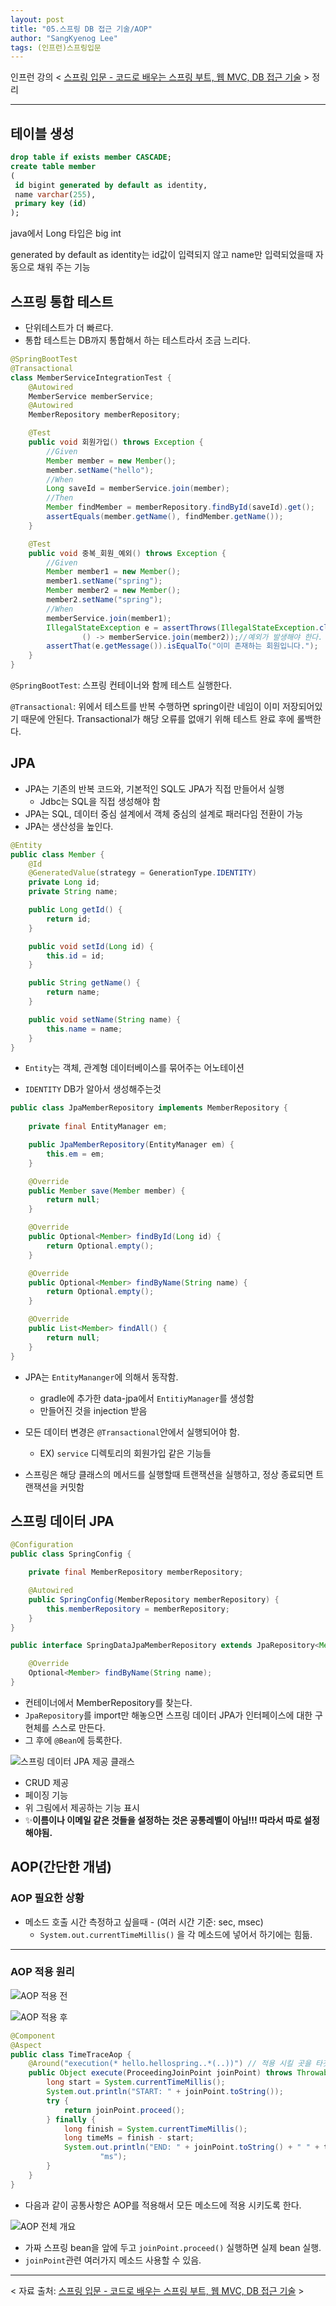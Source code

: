 ```yaml
---
layout: post
title: "05.스프링 DB 접근 기술/AOP"
author: "SangKyenog Lee"
tags: (인프런)스프링입문
---
```


인프런 강의 < [스프링 입문 - 코드로 배우는 스프링 부트, 웹 MVC, DB 접근 기술](https://www.inflearn.com/course/%EC%8A%A4%ED%94%84%EB%A7%81-%EC%9E%85%EB%AC%B8-%EC%8A%A4%ED%94%84%EB%A7%81%EB%B6%80%ED%8A%B8) > 정리

---
## 테이블 생성
```sql
drop table if exists member CASCADE;
create table member
(
 id bigint generated by default as identity,
 name varchar(255),
 primary key (id)
);
```

java에서 Long 타입은 big int

generated by default as identity는 id값이 입력되지 않고 name만 입력되었을때 자동으로 채워 주는 기능

## 스프링 통합 테스트
- 단위테스트가 더 빠르다.
- 통합 테스트는 DB까지 통합해서 하는 테스트라서 조금 느리다.

```java
@SpringBootTest
@Transactional
class MemberServiceIntegrationTest {
    @Autowired
    MemberService memberService;
    @Autowired
    MemberRepository memberRepository;

    @Test
    public void 회원가입() throws Exception {
        //Given
        Member member = new Member();
        member.setName("hello");
        //When
        Long saveId = memberService.join(member);
        //Then
        Member findMember = memberRepository.findById(saveId).get();
        assertEquals(member.getName(), findMember.getName());
    }

    @Test
    public void 중복_회원_예외() throws Exception {
        //Given
        Member member1 = new Member();
        member1.setName("spring");
        Member member2 = new Member();
        member2.setName("spring");
        //When
        memberService.join(member1);
        IllegalStateException e = assertThrows(IllegalStateException.class,
                () -> memberService.join(member2));//예외가 발생해야 한다.
        assertThat(e.getMessage()).isEqualTo("이미 존재하는 회원입니다.");
    }
}
```
`@SpringBootTest`: 스프링 컨테이너와 함께 테스트 실행한다.

`@Transactional`: 위에서 테스트를 반복 수행하면 spring이란 네임이 이미 저장되어있기 때문에 안된다. Transactional가 해당 오류를 없애기 위해 테스트 완료 후에 롤백한다.

## JPA

- JPA는 기존의 반복 코드와, 기본적인 SQL도 JPA가 직접 만들어서 실행
    - Jdbc는 SQL을 직접 생성해야 함
- JPA는 SQL, 데이터 중심 설계에서 객체 중심의 설계로 패러다임 전환이 가능
- JPA는 생산성을 높인다.

```java
@Entity
public class Member {
    @Id
    @GeneratedValue(strategy = GenerationType.IDENTITY)
    private Long id;
    private String name;

    public Long getId() {
        return id;
    }

    public void setId(Long id) {
        this.id = id;
    }

    public String getName() {
        return name;
    }

    public void setName(String name) {
        this.name = name;
    }
}
```
- `Entity`는 객체, 관계형 데이터베이스를 묶어주는 어노테이션

- `IDENTITY` DB가 알아서 생성해주는것

```java
public class JpaMemberRepository implements MemberRepository {
    
    private final EntityManager em;

    public JpaMemberRepository(EntityManager em) {
        this.em = em;
    }

    @Override
    public Member save(Member member) {
        return null;
    }

    @Override
    public Optional<Member> findById(Long id) {
        return Optional.empty();
    }

    @Override
    public Optional<Member> findByName(String name) {
        return Optional.empty();
    }

    @Override
    public List<Member> findAll() {
        return null;
    }
}
```
- JPA는 `EntityMananger`에 의해서 동작함.
    - gradle에 추가한 data-jpa에서 `EntitiyManager`를 생성함
    - 만들어진 것을 injection 받음


- 모든 데이터 변경은 `@Transactional`안에서 실행되어야 함.
    - EX) `service` 디렉토리의 회원가입 같은 기능들
- 스프링은 해당 클래스의 메서드를 실행할때 트랜잭션을 실행하고, 정상 종료되면 트랜잭션을 커밋함


## 스프링 데이터 JPA

```java
@Configuration
public class SpringConfig {

    private final MemberRepository memberRepository;

    @Autowired
    public SpringConfig(MemberRepository memberRepository) {
        this.memberRepository = memberRepository;
    }
}
```


```java
public interface SpringDataJpaMemberRepository extends JpaRepository<Member, Long>, MemberRepository {

    @Override
    Optional<Member> findByName(String name);
}
```

- 컨테이너에서 MemberRepository를 찾는다.
- `JpaRepository`를 import만 해놓으면 스프링 데이터 JPA가 인터페이스에 대한 구현체를 스스로 만든다.
- 그 후에 `@Bean`에 등록한다.

![스프링 데이터 JPA 제공 클래스](/assets/springimage/sp05.png)

- CRUD 제공
- 페이징 기능
- 위 그림에서 제공하는 기능 표시
- ✨**이름이나 이메일 같은 것들을 설정하는 것은 공통레벨이 아님!!! 따라서 따로 설정해야됨.**

## AOP(간단한 개념)
### AOP 필요한 상황
- 메소드 호출 시간 측정하고 싶을때 - (여러 시간 기준: sec, msec)
     - `System.out.currentTimeMillis()` 을 각 메소드에 넣어서 하기에는 힘듦.
---
### AOP 적용 원리

![AOP 적용 전](/assets/springimage/sp06.png)

![AOP 적용 후](/assets/springimage/sp07.png)

```java
@Component
@Aspect
public class TimeTraceAop {
    @Around("execution(* hello.hellospring..*(..))") // 적용 시킬 곳을 타겟팅 함.
    public Object execute(ProceedingJoinPoint joinPoint) throws Throwable {
        long start = System.currentTimeMillis();
        System.out.println("START: " + joinPoint.toString());
        try {
            return joinPoint.proceed();
        } finally {
            long finish = System.currentTimeMillis();
            long timeMs = finish - start;
            System.out.println("END: " + joinPoint.toString() + " " + timeMs +
                    "ms");
        }
    }
}
```
- 다음과 같이 공통사항은 AOP를 적용해서 모든 메소드에 적용 시키도록 한다.

![AOP 전체 개요](/assets/springimage/sp08.png)

- 가짜 스프링 bean을 앞에 두고 `joinPoint.proceed()` 실행하면 실제 bean 실행.
- `joinPoint`관련 여러가지 메소드 사용할 수 있음.

---
< 자료 출처: [스프링 입문 - 코드로 배우는 스프링 부트, 웹 MVC, DB 접근 기술](https://www.inflearn.com/course/%EC%8A%A4%ED%94%84%EB%A7%81-%EC%9E%85%EB%AC%B8-%EC%8A%A4%ED%94%84%EB%A7%81%EB%B6%80%ED%8A%B8) >